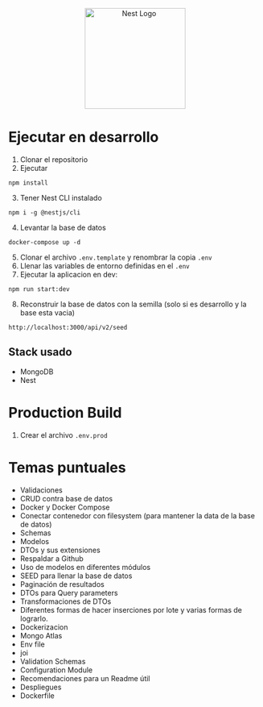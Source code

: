<p align="center">
  <a href="http://nestjs.com/" target="blank"><img src="https://nestjs.com/img/logo-small.svg" width="200" alt="Nest Logo" /></a>
</p>

# Ejecutar en desarrollo
1. Clonar el repositorio 
2. Ejecutar
```
npm install
```
3. Tener Nest CLI instalado
```
npm i -g @nestjs/cli
```
4. Levantar la base de datos
```
docker-compose up -d
```
5. Clonar el archivo ```.env.template``` y renombrar la copia ```.env```
6. Llenar las variables de entorno definidas en el ```.env```
7. Ejecutar la aplicacion en dev:
```
npm run start:dev
```
8. Reconstruir la base de datos con la semilla (solo si es desarrollo y la base esta vacia)
```
http://localhost:3000/api/v2/seed
```
## Stack usado
* MongoDB
* Nest
# Production Build
1. Crear el archivo ```.env.prod```

# Temas puntuales
* Validaciones
* CRUD contra base de datos
* Docker y Docker Compose
* Conectar contenedor con filesystem (para mantener la data de la base de datos)
* Schemas
* Modelos
* DTOs y sus extensiones
* Respaldar a Github
* Uso de modelos en diferentes módulos
* SEED para llenar la base de datos
* Paginación de resultados
* DTOs para Query parameters
* Transformaciones de DTOs
* Diferentes formas de hacer inserciones por lote y varias formas de lograrlo.
* Dockerizacion
* Mongo Atlas
* Env file
* joi
* Validation Schemas
* Configuration Module
* Recomendaciones para un Readme útil
* Despliegues
* Dockerfile
